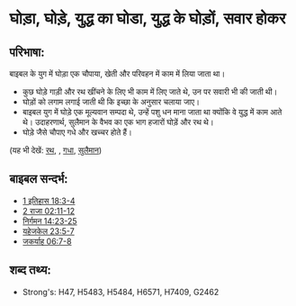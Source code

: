 # घोड़ा, घोड़े, युद्ध का घोडा, युद्ध के घोड़ों, सवार होकर #

## परिभाषा: ##

बाइबल के युग में घोड़ा एक चौपाया, खेती और परिवहन में काम में लिया जाता था।

* कुछ घोड़े गाड़ी और रथ खींचने के लिए भी काम में लिए जाते थे, उन पर सवारी भी की जाती थी।
* घोड़ों को लगाम लगाई जाती थी कि इच्छा के अनुसार चलाया जाए।
* बाइबल युग में घोड़े एक मूल्यवान सम्पदा थे, उन्हें पशु धन माना जाता था क्योंकि वे युद्ध में काम आते थे। उदाहरणार्थ, सुलैमान के वैभव का एक भाग हजारों घोड़ें और रथ थे।
* घोड़े जैसे चौपाए गधे और खच्चर होते हैं।
  
(यह भी देखें: [रथ](../other/chariot.md), , [गधा](../other/donkey.md), [सुलैमान](../names/solomon.md))

## बाइबल सन्दर्भ: ##

* [1 इतिहास 18:3-4](rc://hi/tn/help/1ch/18/03)
* [2 राजा 02:11-12](rc://hi/tn/help/2ki/02/11)
* [निर्गमन 14:23-25](rc://hi/tn/help/exo/14/23)
* [यहेजकेल 23:5-7](rc://hi/tn/help/ezk/23/05)
* [जकर्याह 06:7-8](rc://hi/tn/help/zec/06/07)

## शब्द तथ्य: ##

* Strong's: H47, H5483, H5484, H6571, H7409, G2462
